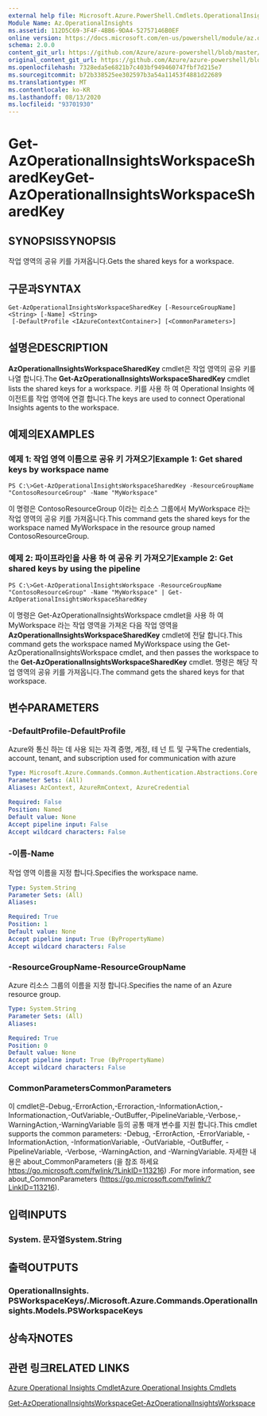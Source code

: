 ```yaml
---
external help file: Microsoft.Azure.PowerShell.Cmdlets.OperationalInsights.dll-Help.xml
Module Name: Az.OperationalInsights
ms.assetid: 112D5C69-3F4F-4BB6-9DA4-52757146B0EF
online version: https://docs.microsoft.com/en-us/powershell/module/az.operationalinsights/get-azoperationalinsightsworkspacesharedkey
schema: 2.0.0
content_git_url: https://github.com/Azure/azure-powershell/blob/master/src/OperationalInsights/OperationalInsights/help/Get-AzOperationalInsightsWorkspaceSharedKey.md
original_content_git_url: https://github.com/Azure/azure-powershell/blob/master/src/OperationalInsights/OperationalInsights/help/Get-AzOperationalInsightsWorkspaceSharedKey.md
ms.openlocfilehash: 7328eda5e6821b7c403bf949460747fbf7d215e7
ms.sourcegitcommit: b72b338525ee302597b3a54a11453f4881d22689
ms.translationtype: MT
ms.contentlocale: ko-KR
ms.lasthandoff: 08/13/2020
ms.locfileid: "93701930"
---
```

# <span data-ttu-id="016c9-101">Get-AzOperationalInsightsWorkspaceSharedKey</span><span class="sxs-lookup"><span data-stu-id="016c9-101">Get-AzOperationalInsightsWorkspaceSharedKey</span></span>

## <span data-ttu-id="016c9-102">SYNOPSIS</span><span class="sxs-lookup"><span data-stu-id="016c9-102">SYNOPSIS</span></span>
<span data-ttu-id="016c9-103">작업 영역의 공유 키를 가져옵니다.</span><span class="sxs-lookup"><span data-stu-id="016c9-103">Gets the shared keys for a workspace.</span></span>

## <span data-ttu-id="016c9-104">구문과</span><span class="sxs-lookup"><span data-stu-id="016c9-104">SYNTAX</span></span>

```
Get-AzOperationalInsightsWorkspaceSharedKey [-ResourceGroupName] <String> [-Name] <String>
 [-DefaultProfile <IAzureContextContainer>] [<CommonParameters>]
```

## <span data-ttu-id="016c9-105">설명은</span><span class="sxs-lookup"><span data-stu-id="016c9-105">DESCRIPTION</span></span>
<span data-ttu-id="016c9-106">**AzOperationalInsightsWorkspaceSharedKey** cmdlet은 작업 영역의 공유 키를 나열 합니다.</span><span class="sxs-lookup"><span data-stu-id="016c9-106">The **Get-AzOperationalInsightsWorkspaceSharedKey** cmdlet lists the shared keys for a workspace.</span></span>
<span data-ttu-id="016c9-107">키를 사용 하 여 Operational Insights 에이전트를 작업 영역에 연결 합니다.</span><span class="sxs-lookup"><span data-stu-id="016c9-107">The keys are used to connect Operational Insights agents to the workspace.</span></span>

## <span data-ttu-id="016c9-108">예제의</span><span class="sxs-lookup"><span data-stu-id="016c9-108">EXAMPLES</span></span>

### <span data-ttu-id="016c9-109">예제 1: 작업 영역 이름으로 공유 키 가져오기</span><span class="sxs-lookup"><span data-stu-id="016c9-109">Example 1: Get shared keys by workspace name</span></span>
```
PS C:\>Get-AzOperationalInsightsWorkspaceSharedKey -ResourceGroupName "ContosoResourceGroup" -Name "MyWorkspace"
```

<span data-ttu-id="016c9-110">이 명령은 ContosoResourceGroup 이라는 리소스 그룹에서 MyWorkspace 라는 작업 영역의 공유 키를 가져옵니다.</span><span class="sxs-lookup"><span data-stu-id="016c9-110">This command gets the shared keys for the workspace named MyWorkspace in the resource group named ContosoResourceGroup.</span></span>

### <span data-ttu-id="016c9-111">예제 2: 파이프라인을 사용 하 여 공유 키 가져오기</span><span class="sxs-lookup"><span data-stu-id="016c9-111">Example 2: Get shared keys by using the pipeline</span></span>
```
PS C:\>Get-AzOperationalInsightsWorkspace -ResourceGroupName "ContosoResourceGroup" -Name "MyWorkspace" | Get-AzOperationalInsightsWorkspaceSharedKey
```

<span data-ttu-id="016c9-112">이 명령은 Get-AzOperationalInsightsWorkspace cmdlet을 사용 하 여 MyWorkspace 라는 작업 영역을 가져온 다음 작업 영역을 **AzOperationalInsightsWorkspaceSharedKey** cmdlet에 전달 합니다.</span><span class="sxs-lookup"><span data-stu-id="016c9-112">This command gets the workspace named MyWorkspace using the Get-AzOperationalInsightsWorkspace cmdlet, and then passes the workspace to the **Get-AzOperationalInsightsWorkspaceSharedKey** cmdlet.</span></span>
<span data-ttu-id="016c9-113">명령은 해당 작업 영역의 공유 키를 가져옵니다.</span><span class="sxs-lookup"><span data-stu-id="016c9-113">The command gets the shared keys for that workspace.</span></span>

## <span data-ttu-id="016c9-114">변수</span><span class="sxs-lookup"><span data-stu-id="016c9-114">PARAMETERS</span></span>

### <span data-ttu-id="016c9-115">-DefaultProfile</span><span class="sxs-lookup"><span data-stu-id="016c9-115">-DefaultProfile</span></span>
<span data-ttu-id="016c9-116">Azure와 통신 하는 데 사용 되는 자격 증명, 계정, 테 넌 트 및 구독</span><span class="sxs-lookup"><span data-stu-id="016c9-116">The credentials, account, tenant, and subscription used for communication with azure</span></span>

```yaml
Type: Microsoft.Azure.Commands.Common.Authentication.Abstractions.Core.IAzureContextContainer
Parameter Sets: (All)
Aliases: AzContext, AzureRmContext, AzureCredential

Required: False
Position: Named
Default value: None
Accept pipeline input: False
Accept wildcard characters: False
```

### <span data-ttu-id="016c9-117">-이름</span><span class="sxs-lookup"><span data-stu-id="016c9-117">-Name</span></span>
<span data-ttu-id="016c9-118">작업 영역 이름을 지정 합니다.</span><span class="sxs-lookup"><span data-stu-id="016c9-118">Specifies the workspace name.</span></span>

```yaml
Type: System.String
Parameter Sets: (All)
Aliases:

Required: True
Position: 1
Default value: None
Accept pipeline input: True (ByPropertyName)
Accept wildcard characters: False
```

### <span data-ttu-id="016c9-119">-ResourceGroupName</span><span class="sxs-lookup"><span data-stu-id="016c9-119">-ResourceGroupName</span></span>
<span data-ttu-id="016c9-120">Azure 리소스 그룹의 이름을 지정 합니다.</span><span class="sxs-lookup"><span data-stu-id="016c9-120">Specifies the name of an Azure resource group.</span></span>

```yaml
Type: System.String
Parameter Sets: (All)
Aliases:

Required: True
Position: 0
Default value: None
Accept pipeline input: True (ByPropertyName)
Accept wildcard characters: False
```

### <span data-ttu-id="016c9-121">CommonParameters</span><span class="sxs-lookup"><span data-stu-id="016c9-121">CommonParameters</span></span>
<span data-ttu-id="016c9-122">이 cmdlet은-Debug,-ErrorAction,-Erroraction,-InformationAction,-Informationaction,-OutVariable,-OutBuffer,-PipelineVariable,-Verbose,-WarningAction,-WarningVariable 등의 공통 매개 변수를 지원 합니다.</span><span class="sxs-lookup"><span data-stu-id="016c9-122">This cmdlet supports the common parameters: -Debug, -ErrorAction, -ErrorVariable, -InformationAction, -InformationVariable, -OutVariable, -OutBuffer, -PipelineVariable, -Verbose, -WarningAction, and -WarningVariable.</span></span> <span data-ttu-id="016c9-123">자세한 내용은 about_CommonParameters (을 참조 하세요 https://go.microsoft.com/fwlink/?LinkID=113216) .</span><span class="sxs-lookup"><span data-stu-id="016c9-123">For more information, see about_CommonParameters (https://go.microsoft.com/fwlink/?LinkID=113216).</span></span>

## <span data-ttu-id="016c9-124">입력</span><span class="sxs-lookup"><span data-stu-id="016c9-124">INPUTS</span></span>

### <span data-ttu-id="016c9-125">System. 문자열</span><span class="sxs-lookup"><span data-stu-id="016c9-125">System.String</span></span>

## <span data-ttu-id="016c9-126">출력</span><span class="sxs-lookup"><span data-stu-id="016c9-126">OUTPUTS</span></span>

### <span data-ttu-id="016c9-127">OperationalInsights. PSWorkspaceKeys/.</span><span class="sxs-lookup"><span data-stu-id="016c9-127">Microsoft.Azure.Commands.OperationalInsights.Models.PSWorkspaceKeys</span></span>

## <span data-ttu-id="016c9-128">상속자</span><span class="sxs-lookup"><span data-stu-id="016c9-128">NOTES</span></span>

## <span data-ttu-id="016c9-129">관련 링크</span><span class="sxs-lookup"><span data-stu-id="016c9-129">RELATED LINKS</span></span>

[<span data-ttu-id="016c9-130">Azure Operational Insights Cmdlet</span><span class="sxs-lookup"><span data-stu-id="016c9-130">Azure Operational Insights Cmdlets</span></span>](/powershell/module/az.operationalinsights)

[<span data-ttu-id="016c9-131">Get-AzOperationalInsightsWorkspace</span><span class="sxs-lookup"><span data-stu-id="016c9-131">Get-AzOperationalInsightsWorkspace</span></span>](./Get-AzOperationalInsightsWorkspace.md)



